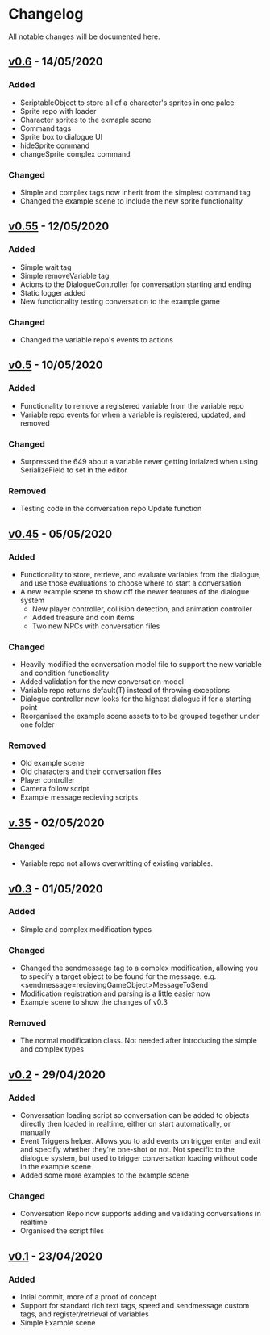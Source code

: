# Changelog

All notable changes will be documented here.

## [v0.6](https://github.com/ChrisChalms/DialogueSystem/commit/db445328f95c5e2931bf6fdb0390e3864699ca98) - 14/05/2020

### Added
- ScriptableObject to store all of a character's sprites in one palce
- Sprite repo with loader
- Character sprites to the exmaple scene
- Command tags
- Sprite box to dialogue UI
- hideSprite command
- changeSprite complex command

### Changed
- Simple and complex tags now inherit from the simplest command tag
- Changed the example scene to include the new sprite functionality

## [v0.55](https://github.com/ChrisChalms/DialogueSystem/commit/8e471d07396fa49c4b74faabb75c4cea4a40952e) - 12/05/2020

### Added
- Simple wait tag
- Simple removeVariable tag
- Acions to the DialogueController for conversation starting and ending
- Static logger added
- New functionality testing conversation to the example game

### Changed
- Changed the variable repo's events to actions

## [v0.5](https://github.com/ChrisChalms/DialogueSystem/commit/bd4b0518c8886cb546ac923c146cdb00e08d9df6) - 10/05/2020

### Added
 - Functionality to remove a registered variable from the variable repo
 - Variable repo events for when a variable is registered, updated, and removed
 
### Changed
- Surpressed the 649 about a variable never getting intialzed when using SerializeField to set in the editor

### Removed
- Testing code in the conversation repo Update function

## [v0.45](https://github.com/ChrisChalms/DialogueSystem/commit/8607cfed96beebbe56d30885864457010a25a54c) - 05/05/2020

### Added
- Functionality to store, retrieve, and evaluate variables from the dialogue, and use those evaluations to choose where to start a conversation
- A new example scene to show off the newer features of the dialogue system
  - New player controller, collision detection, and animation controller
  - Added treasure and coin items
  - Two new NPCs with conversation files

### Changed
- Heavily modified the conversation model file to support the new variable and condition functionality
- Added validation for the new conversation model
- Variable repo returns default(T) instead of throwing exceptions
- Dialogue controller now looks for the highest dialogue if for a starting point
- Reorganised the example scene assets to to be grouped together under one folder

### Removed
- Old example scene
- Old characters and their conversation files
- Player controller
- Camera follow script
- Example message recieving scripts

## [v.35](https://github.com/ChrisChalms/DialogueSystem/commit/c1bf93412d2825a87266a2af349a37fac0e1f23a) - 02/05/2020

### Changed
- Variable repo not allows overwritting of existing variables.

## [v0.3](https://github.com/ChrisChalms/DialogueSystem/commit/26b7bbb7f7b2e8d54288ec38f70f8e87bfb77e1a) - 01/05/2020

### Added
- Simple and complex modification types

### Changed
- Changed the sendmessage tag to a complex modification, allowing you to specify a target object to be found for the message. e.g. <sendmessage=recievingGameObject>MessageToSend</sendmessage>
- Modification registration and parsing is a little easier now
- Example scene to show the changes of v0.3

### Removed
- The normal modification class. Not needed after introducing the simple and complex types

## [v0.2](https://github.com/ChrisChalms/DialogueSystem/commit/25fdb88b4f08347c3f379087a1ab0ca91152c52d) - 29/04/2020

### Added
- Conversation loading script so conversation can be added to objects directly then loaded in realtime, either on start automatically, or manually
- Event Triggers helper. Allows you to add events on trigger enter and exit and specifiy whether they're one-shot or not. Not specific to the dialogue system, but used to trigger conversation loading without code in the example scene
- Added some more examples to the example scene

### Changed
- Conversation Repo now supports adding and validating conversations in realtime
- Organised the script files


## [v0.1](https://github.com/ChrisChalms/DialogueSystem/commit/00f8ed7e416f7e0c7a29639a916e32a0e7854df7) - 23/04/2020

### Added
- Intial commit, more of a proof of concept
- Support for standard rich text tags, speed and sendmessage custom tags, and register/retrieval of variables
- Simple Example scene
